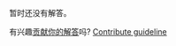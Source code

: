 
暂时还没有解答。

有兴趣[贡献你的解答](https://github.com/BFEdev/BFE.dev-solutions/blob/main/question/generator-itarables_zh.md)吗? [Contribute guideline](https://github.com/BFEdev/BFE.dev-solutions#how-to-contribute)
